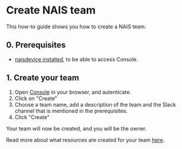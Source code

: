 # Create NAIS team

This how-to guide shows you how to create a NAIS team.

## 0. Prerequisites

- [naisdevice installed](./naisdevice/install.md), to be able to access Console.

## 1. Create your team

1. Open [Console](https://console.<<tenant()>>.cloud.nais.io/) in your browser, and autenticate.
2. Click on "Create"
3. Choose a team name, add a description of the team and the Slack channel that is mentioned in the prerequisites.
4. Click "Create"

Your team will now be created, and you will be the owner.

Read more about what resources are created for your team [here](../explanation/team.md).
